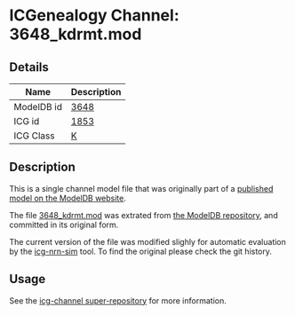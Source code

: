 # ICGenealogy Channel: 3648\_kdrmt.mod

## Details

Name | Description
---- | -----------
ModelDB id | [3648](http://senselab.med.yale.edu/ModelDB/ShowModel.cshtml?model=3648)
ICG id | [1853](http://icg.neurotheory.ox.ac.uk/channels/1/1853)
ICG Class | [K](http://icg.neurotheory.ox.ac.uk/channels/1)

## Description

This is a single channel model file that was originally part of a [published model on the ModelDB website](http://senselab.med.yale.edu/mModelDB/ShowModel.cshtml?model=3648).


The file [3648\_kdrmt.mod](3648_kdrmt.mod) was extrated from [the ModelDB repository](http://senselab.med.yale.edu/ModelDB/ShowModel.cshtml?model=3648), and committed in its original form.

The current version of the file was modified slighly for automatic evaluation by the [icg-nrn-sim](https://github.com/icgenealogy/icg-nrn-sim) tool. To find the original please check the git history.


## Usage

See the [icg-channel super-repository](https://github.com/icgenealogy/icg-channels) for more information.